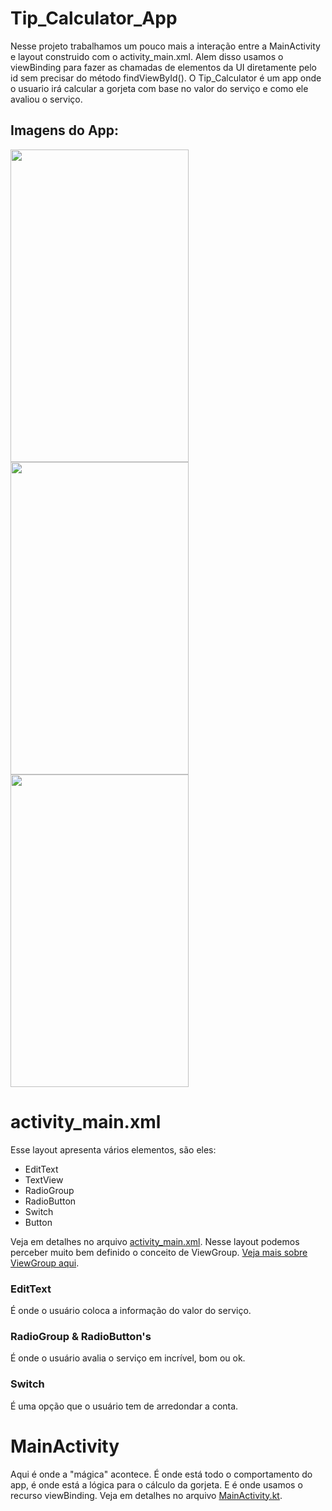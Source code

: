 # Tip_Calculator_App
Nesse projeto trabalhamos um pouco mais a interação entre a MainActivity e layout construido com o activity_main.xml. Alem disso usamos o viewBinding para fazer as chamadas de elementos da UI diretamente pelo id sem precisar do método findViewById().
O Tip_Calculator é um app onde o usuario irá calcular a gorjeta com base no valor do serviço e como ele avaliou o serviço.

## Imagens do App:
<img src= "https://github.com/luishads/Tip_Calculator_App/blob/master/TipCalculator_photo01.png" width="285px" height="500px"/> <img src= "https://github.com/luishads/Tip_Calculator_App/blob/master/TipCalculator_photo02.png" width="285px" height="500px"/> <img src= "https://github.com/luishads/Tip_Calculator_App/blob/master/TipCalculator_photo03.png" width="285px" height="500px"/> 


<h1>activity_main.xml</h1>
Esse layout apresenta vários elementos, são eles:
<ul>
  <li>EditText</li>
  <li>TextView</li>
  <li>RadioGroup</li>
  <li>RadioButton</li>
  <li>Switch</li>
  <li>Button</li>
</ul>

Veja em detalhes no arquivo <a href = "https://github.com/luishads/Tip_Calculator_App/blob/master/app/src/main/res/layout/activity_main.xml" target="_blank">activity_main.xml</a>.
Nesse layout podemos perceber muito bem definido o conceito de ViewGroup. <a href ="https://web.digitalinnovation.one/articles/entendendo-viewgoup-e-activity-com-o-app-dice_roller?back=%2Farticles&page=1&order=oldest">Veja mais sobre ViewGroup aqui</a>.

<h3>EditText</h3>
É onde o usuário coloca a informação do valor do serviço.

<h3>RadioGroup & RadioButton's</h3>
É onde o usuário avalia o serviço em incrível, bom ou ok.

<h3>Switch</h3>
É uma opção que o usuário tem de arredondar a conta.

<h1>MainActivity</h1>
Aqui é onde a "mágica" acontece. É onde está todo o comportamento do app, é onde está a lógica para o cálculo da gorjeta.
E é onde usamos o recurso viewBinding. Veja em detalhes no arquivo <a href = "https://github.com/luishads/Tip_Calculator_App/blob/master/app/src/main/java/com/example/tipcalculator/MainActivity.kt" target="_blank">MainActivity.kt</a>.
